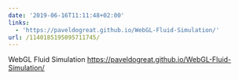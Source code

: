 ```yaml
---
date: '2019-06-16T11:11:48+02:00'
links:
  - 'https://paveldogreat.github.io/WebGL-Fluid-Simulation/'
url: /1140185195095711745/
---
```

WebGL Fluid Simulation https://paveldogreat.github.io/WebGL-Fluid-Simulation/

